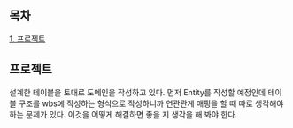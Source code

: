 ## 목차
[1. 프로젝트](#프로젝트)   

## 프로젝트
설계한 테이블을 토대로 도메인을 작성하고 있다. 먼저 Entity를 작성할 예정인데 테이블 구조를 wbs에 작성하는 형식으로 작성하니까 연관관계 매핑을 할 때 따로 생각해야 하는 문제가 있다. 이것을 어떻게 해결하면 좋을 지 생각을 해 봐야 한다.